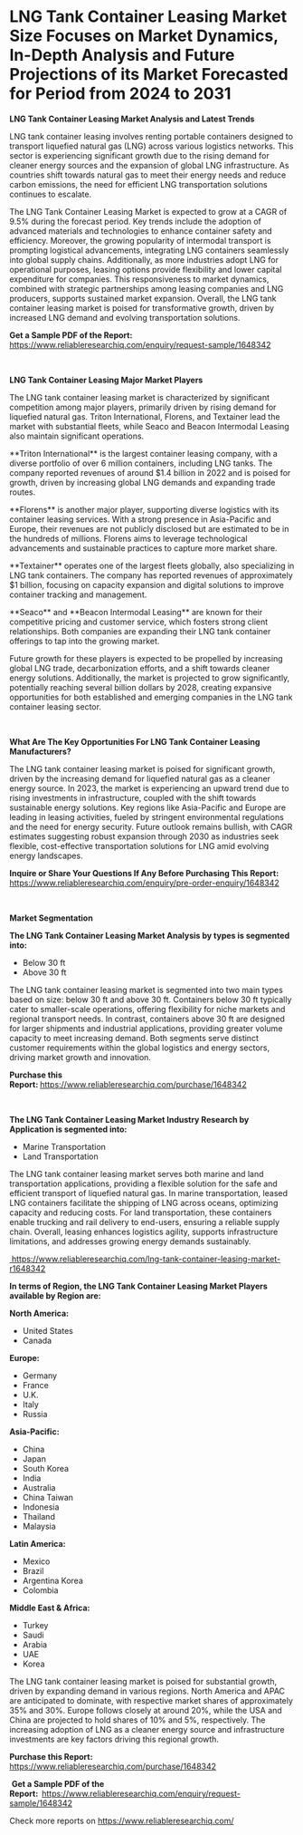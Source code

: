 <p><h1>LNG Tank Container Leasing Market Size Focuses on Market Dynamics, In-Depth Analysis and Future Projections of its Market Forecasted for Period from 2024 to 2031</h1></p><p><strong>LNG Tank Container Leasing Market Analysis and Latest Trends</strong></p>
<p><p>LNG tank container leasing involves renting portable containers designed to transport liquefied natural gas (LNG) across various logistics networks. This sector is experiencing significant growth due to the rising demand for cleaner energy sources and the expansion of global LNG infrastructure. As countries shift towards natural gas to meet their energy needs and reduce carbon emissions, the need for efficient LNG transportation solutions continues to escalate.</p><p>The LNG Tank Container Leasing Market is expected to grow at a CAGR of 9.5% during the forecast period. Key trends include the adoption of advanced materials and technologies to enhance container safety and efficiency. Moreover, the growing popularity of intermodal transport is prompting logistical advancements, integrating LNG containers seamlessly into global supply chains. Additionally, as more industries adopt LNG for operational purposes, leasing options provide flexibility and lower capital expenditure for companies. This responsiveness to market dynamics, combined with strategic partnerships among leasing companies and LNG producers, supports sustained market expansion. Overall, the LNG tank container leasing market is poised for transformative growth, driven by increased LNG demand and evolving transportation solutions.</p></p>
<p><strong>Get a Sample PDF of the Report:&nbsp;</strong> <a href="https://www.reliableresearchiq.com/enquiry/request-sample/1648342?utm_campaign=1137&utm_medium=2&utm_source=Github&utm_content=ia&utm_term=29122024&utm_id=lng-tank-container-leasing">https://www.reliableresearchiq.com/enquiry/request-sample/1648342</a></p>
<p>&nbsp;</p>
<p><strong>LNG Tank Container Leasing Major Market Players</strong></p>
<p><p>The LNG tank container leasing market is characterized by significant competition among major players, primarily driven by rising demand for liquefied natural gas. Triton International, Florens, and Textainer lead the market with substantial fleets, while Seaco and Beacon Intermodal Leasing also maintain significant operations.</p><p>**Triton International** is the largest container leasing company, with a diverse portfolio of over 6 million containers, including LNG tanks. The company reported revenues of around $1.4 billion in 2022 and is poised for growth, driven by increasing global LNG demands and expanding trade routes.</p><p>**Florens** is another major player, supporting diverse logistics with its container leasing services. With a strong presence in Asia-Pacific and Europe, their revenues are not publicly disclosed but are estimated to be in the hundreds of millions. Florens aims to leverage technological advancements and sustainable practices to capture more market share.</p><p>**Textainer** operates one of the largest fleets globally, also specializing in LNG tank containers. The company has reported revenues of approximately $1 billion, focusing on capacity expansion and digital solutions to improve container tracking and management.</p><p>**Seaco** and **Beacon Intermodal Leasing** are known for their competitive pricing and customer service, which fosters strong client relationships. Both companies are expanding their LNG tank container offerings to tap into the growing market. </p><p>Future growth for these players is expected to be propelled by increasing global LNG trade, decarbonization efforts, and a shift towards cleaner energy solutions. Additionally, the market is projected to grow significantly, potentially reaching several billion dollars by 2028, creating expansive opportunities for both established and emerging companies in the LNG tank container leasing sector.</p></p>
<p>&nbsp;</p>
<p><strong>What Are The Key Opportunities For LNG Tank Container Leasing Manufacturers?</strong></p>
<p><p>The LNG tank container leasing market is poised for significant growth, driven by the increasing demand for liquefied natural gas as a cleaner energy source. In 2023, the market is experiencing an upward trend due to rising investments in infrastructure, coupled with the shift towards sustainable energy solutions. Key regions like Asia-Pacific and Europe are leading in leasing activities, fueled by stringent environmental regulations and the need for energy security. Future outlook remains bullish, with CAGR estimates suggesting robust expansion through 2030 as industries seek flexible, cost-effective transportation solutions for LNG amid evolving energy landscapes.</p></p>
<p><strong>Inquire or Share Your Questions If Any Before Purchasing This Report:</strong> <a href="https://www.reliableresearchiq.com/enquiry/pre-order-enquiry/1648342?utm_campaign=1137&utm_medium=2&utm_source=Github&utm_content=ia&utm_term=29122024&utm_id=lng-tank-container-leasing">https://www.reliableresearchiq.com/enquiry/pre-order-enquiry/1648342</a></p>
<p>&nbsp;</p>
<p><strong>Market Segmentation</strong></p>
<p><strong>The LNG Tank Container Leasing Market Analysis by types is segmented into:</strong></p>
<p><ul><li>Below 30 ft</li><li>Above 30 ft</li></ul></p>
<p><p>The LNG tank container leasing market is segmented into two main types based on size: below 30 ft and above 30 ft. Containers below 30 ft typically cater to smaller-scale operations, offering flexibility for niche markets and regional transport needs. In contrast, containers above 30 ft are designed for larger shipments and industrial applications, providing greater volume capacity to meet increasing demand. Both segments serve distinct customer requirements within the global logistics and energy sectors, driving market growth and innovation.</p></p>
<p><strong>Purchase this Report:&nbsp;</strong><a href="https://www.reliableresearchiq.com/purchase/1648342?utm_campaign=1137&utm_medium=2&utm_source=Github&utm_content=ia&utm_term=29122024&utm_id=lng-tank-container-leasing">https://www.reliableresearchiq.com/purchase/1648342</a></p>
<p>&nbsp;</p>
<p><strong>The LNG Tank Container Leasing Market Industry Research by Application is segmented into:</strong></p>
<p><ul><li>Marine Transportation</li><li>Land Transportation</li></ul></p>
<p><p>The LNG tank container leasing market serves both marine and land transportation applications, providing a flexible solution for the safe and efficient transport of liquefied natural gas. In marine transportation, leased LNG containers facilitate the shipping of LNG across oceans, optimizing capacity and reducing costs. For land transportation, these containers enable trucking and rail delivery to end-users, ensuring a reliable supply chain. Overall, leasing enhances logistics agility, supports infrastructure limitations, and addresses growing energy demands sustainably.</p></p>
<p><a href="https://www.reliableresearchiq.com/lng-tank-container-leasing-market-r1648342?utm_campaign=1137&utm_medium=2&utm_source=Github&utm_content=ia&utm_term=29122024&utm_id=lng-tank-container-leasing">&nbsp;https://www.reliableresearchiq.com/lng-tank-container-leasing-market-r1648342</a></p>
<p><strong>In terms of Region, the LNG Tank Container Leasing Market Players available by Region are:</strong></p>
<p>
    <p> <strong> North America: </strong>
        <ul>
            <li>United States</li>
            <li>Canada</li>
        </ul>
        </p> 
    <p> <strong> Europe: </strong>
        <ul>
            <li>Germany</li>
            <li>France</li>
            <li>U.K.</li>
            <li>Italy</li>
            <li>Russia</li>
        </ul>
        </p> 
    <p> <strong> Asia-Pacific: </strong>
        <ul>
            <li>China</li>
            <li>Japan</li>
            <li>South Korea</li>
            <li>India</li>
            <li>Australia</li>
            <li>China Taiwan</li>
            <li>Indonesia</li>
            <li>Thailand</li>
            <li>Malaysia</li>
        </ul>
        </p> 
    <p> <strong> Latin America: </strong>
        <ul>
            <li>Mexico</li>
            <li>Brazil</li>
            <li>Argentina Korea</li>
            <li>Colombia</li>
        </ul>
        </p> 
    <p> <strong> Middle East & Africa: </strong>
        <ul>
            <li>Turkey</li>
            <li>Saudi</li>
            <li>Arabia</li>
            <li>UAE</li>
            <li>Korea</li>
        </ul>
    </p>
    </p>
<p><p>The LNG tank container leasing market is poised for substantial growth, driven by expanding demand in various regions. North America and APAC are anticipated to dominate, with respective market shares of approximately 35% and 30%. Europe follows closely at around 20%, while the USA and China are projected to hold shares of 10% and 5%, respectively. The increasing adoption of LNG as a cleaner energy source and infrastructure investments are key factors driving this regional growth.</p></p>
<p><strong>Purchase this Report: </strong><a href="https://www.reliableresearchiq.com/purchase/1648342?utm_campaign=1137&utm_medium=2&utm_source=Github&utm_content=ia&utm_term=29122024&utm_id=lng-tank-container-leasing">https://www.reliableresearchiq.com/purchase/1648342</a></p>
<p>&nbsp;<strong>Get a Sample PDF of the Report:&nbsp;&nbsp;</strong><a href="https://www.reliableresearchiq.com/enquiry/request-sample/1648342?utm_campaign=1137&utm_medium=2&utm_source=Github&utm_content=ia&utm_term=29122024&utm_id=lng-tank-container-leasing">https://www.reliableresearchiq.com/enquiry/request-sample/1648342</a></p>
<p><strong></strong></p>
<p>Check more reports on <a href="https://www.reliableresearchiq.com/?utm_campaign=1137&utm_medium=2&utm_source=Github&utm_content=ia&utm_term=29122024&utm_id=lng-tank-container-leasing">https://www.reliableresearchiq.com/</a></p>